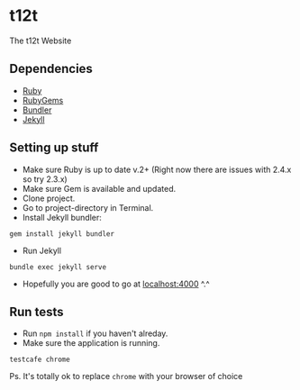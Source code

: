 t12t
=========

The t12t Website

## Dependencies

* [Ruby](https://www.ruby-lang.org/en/)
* [RubyGems](https://rubygems.org/)
* [Bundler](http://bundler.io/)
* [Jekyll](https://github.com/mojombo/jekyll/)

## Setting up stuff

* Make sure Ruby is up to date v.2+ (Right now there are issues with 2.4.x so try 2.3.x)
* Make sure Gem is available and updated.
* Clone project.
* Go to project-directory in Terminal.
* Install Jekyll bundler:

```
gem install jekyll bundler
```

* Run Jekyll

```
bundle exec jekyll serve
```

* Hopefully you are good to go at [localhost:4000](http://localhost:4000) ^.^

## Run tests

* Run `npm install` if you haven't alreday.
* Make sure the application is running. 

```
testcafe chrome
```

Ps. It's totally ok to replace `chrome` with your browser of choice
